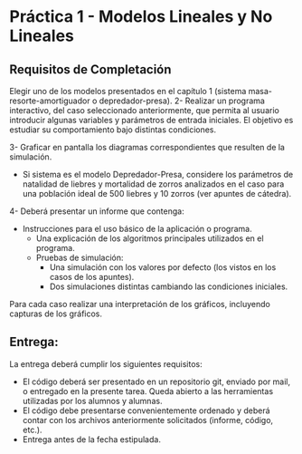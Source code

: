 # Práctica 1 - Modelos Lineales y No Lineales

## Requisitos de Completación
Elegir uno de los modelos presentados en el capítulo 1 (sistema masa-resorte-amortiguador o depredador-presa).
2- Realizar un programa interactivo, del caso seleccionado anteriormente, que permita al usuario introducir algunas variables y parámetros de entrada iniciales. El objetivo es estudiar su comportamiento bajo distintas condiciones.

3- Graficar en pantalla los diagramas correspondientes que resulten de la simulación.

-  Si sistema es el modelo Depredador-Presa, considere los parámetros de natalidad de liebres y mortalidad de zorros analizados en el caso para una población ideal de 500 liebres y 10 zorros (ver apuntes de cátedra).

4- Deberá presentar un informe que contenga:

- Instrucciones para el uso básico de la aplicación o programa.
  - Una explicación de los algoritmos principales utilizados en el programa.
  - Pruebas de simulación:
    - Una simulación con los valores por defecto (los vistos en los casos de los apuntes).
    - Dos simulaciones distintas cambiando las condiciones iniciales.

Para cada caso realizar una interpretación de los gráficos, incluyendo capturas de los gráficos.

## Entrega:
La entrega deberá cumplir los siguientes requisitos:

- El código deberá ser presentado en un repositorio git, enviado por mail, o entregado en la presente tarea. Queda abierto a las herramientas utilizadas por los alumnos y alumnas.
- El código debe presentarse convenientemente ordenado y deberá contar con los archivos anteriormente solicitados (informe, código, etc.).
- Entrega antes de la fecha estipulada.